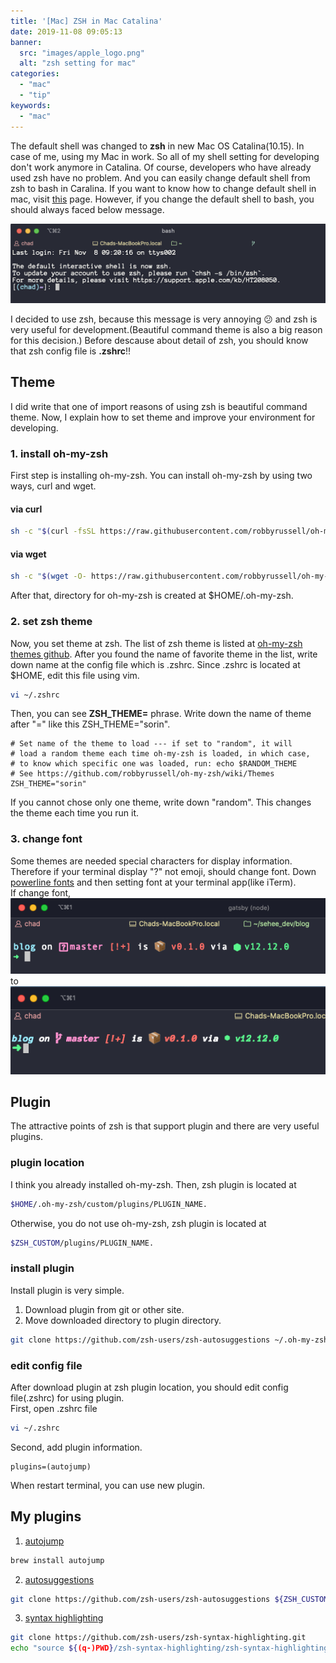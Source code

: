 ```yaml
---
title: '[Mac] ZSH in Mac Catalina'
date: 2019-11-08 09:05:13
banner:
  src: "images/apple_logo.png"
  alt: "zsh setting for mac"
categories:
  - "mac"
  - "tip"
keywords:
  - "mac"
---
```


The default shell was changed to <strong>zsh</strong> in new Mac OS Catalina(10.15).
In case of me, using my Mac in work. So all of my shell setting for developing don't work anymore in Catalina.
Of course, developers who have already used zsh have no problem. And you can easily change default shell from zsh to bash in Caralina.
If you want to know how to change default shell in mac, visit [this](../mac-change-shell) page. However, if you change the default shell to bash, you should always faced below message.

![](images/bash_message.png)

I decided to use zsh, because this message is very annoying 😕 and zsh is very useful for development.(Beautiful command theme is also a big reason for this decision.)
Before descause about detail of zsh, you should know that zsh config file is <strong>.zshrc</strong>!!

## Theme
I did write that one of import reasons of using zsh is beautiful command theme. Now, I explain how to set theme and improve your environment for developing.

### 1. install oh-my-zsh
First step is installing oh-my-zsh. You can install oh-my-zsh by using two ways, curl and wget.
#### via curl
~~~bash
sh -c "$(curl -fsSL https://raw.githubusercontent.com/robbyrussell/oh-my-zsh/master/tools/install.sh)"
~~~
#### via wget
~~~bash
sh -c "$(wget -O- https://raw.githubusercontent.com/robbyrussell/oh-my-zsh/master/tools/install.sh)"
~~~

After that, directory for oh-my-zsh is created at $HOME/.oh-my-zsh.

### 2. set zsh theme
Now, you set theme at zsh. The list of zsh theme is listed at [oh-my-zsh themes github](https://github.com/robbyrussell/oh-my-zsh/wiki/External-themes).
After you found the name of favorite theme in the list, write down name at the config file which is .zshrc.
Since .zshrc is located at $HOME, edit this file using vim.
~~~bash
vi ~/.zshrc
~~~
Then, you can see <strong>ZSH\_THEME=</strong> phrase. Write down the name of theme after "=" like this ZSH\_THEME="sorin".
~~~
# Set name of the theme to load --- if set to "random", it will
# load a random theme each time oh-my-zsh is loaded, in which case,
# to know which specific one was loaded, run: echo $RANDOM_THEME
# See https://github.com/robbyrussell/oh-my-zsh/wiki/Themes
ZSH_THEME="sorin"
~~~
If you cannot chose only one theme, write down "random". This changes the theme each time you run it.

### 3. change font
Some themes are needed special characters for display information. Therefore if your terminal display "?" not emoji, should change font.
Down [powerline fonts](https://github.com/powerline/fonts) and then setting font at your terminal app(like iTerm).<br>
If change font,
![Before change font.](images/before_change_font.png "Before change font.")
to
![After change font](images/after_change_font.png "After change font.")

## Plugin
The attractive points of zsh is that support plugin and there are very useful plugins.

### plugin location
I think you already installed oh-my-zsh. Then, zsh plugin is located at 
~~~bash
$HOME/.oh-my-zsh/custom/plugins/PLUGIN_NAME.
~~~
Otherwise, you do not use oh-my-zsh, zsh plugin is located at 
~~~bash
$ZSH_CUSTOM/plugins/PLUGIN_NAME.
~~~

### install plugin
Install plugin is very simple.
1. Download plugin from git or other site.
2. Move downloaded directory to plugin directory.

~~~bash
git clone https://github.com/zsh-users/zsh-autosuggestions ~/.oh-my-zsh/custom/plugins/zsh-autosuggestions
~~~

### edit config file
After download plugin at zsh plugin location, you should edit config file(.zshrc) for using plugin.<br>
First, open .zshrc file
~~~bash
vi ~/.zshrc
~~~
Second, add plugin information.
~~~
plugins=(autojump)
~~~

When restart terminal, you can use new plugin.

## My plugins
1. [autojump](https://github.com/wting/autojump)
~~~bash
brew install autojump
~~~
2. [autosuggestions](https://github.com/zsh-users/zsh-autosuggestions)
~~~bash
git clone https://github.com/zsh-users/zsh-autosuggestions ${ZSH_CUSTOM:-~/.oh-my-zsh/custom}/plugins/zsh-autosuggestions
~~~
3. [syntax highlighting](https://github.com/zsh-users/zsh-syntax-highlighting)
~~~bash
git clone https://github.com/zsh-users/zsh-syntax-highlighting.git
echo "source ${(q-)PWD}/zsh-syntax-highlighting/zsh-syntax-highlighting.zsh" >> ${ZDOTDIR:-$HOME}/.zshrc
~~~